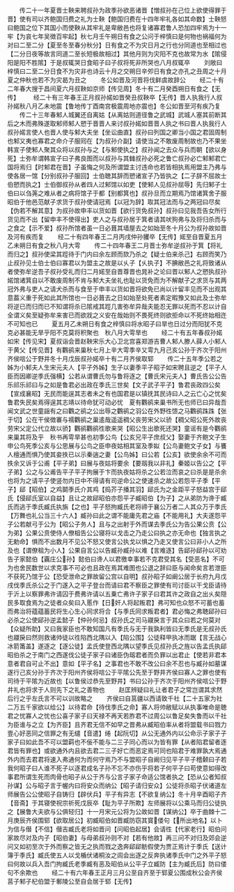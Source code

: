 <!-- { "loadSidebar": true } -->
　　传二十一年夏晋士鞅来聘叔孙为政季孙欲恶诸晋【憎叔孙在己位上欲使得罪于晋】使有司以齐鲍国归费之礼为士鞅【鲍国归费在十四年牢礼各如其命数】士鞅怒曰鲍国之位下其国小而使鞅从其牢礼是卑敝邑也将复诸寡君鲁人恐加四牢焉为十一牢【为哀七年吴徴百牢起】秋七月壬午朔日有食之公问于梓慎曰是何物也祸福何为对曰二至二分【夏至冬至春分秋分】日有食之不为灾日月之行也分同道也至相过也【二分日夜等故言同道二至长短极故相过】其他月则为灾阳不克也故常为水【隂侵阳是阳不胜隂】于是叔辄哭日食昭子曰子叔将死非所哭也八月叔辄卒
　　刘敞曰梓慎曰二至二分日食不为灾非也诗云十月之交朔日辛夘日有食之亦孔之丑周之十月夏之仲秋也若不为灾曷为丑之
　　冬公如晋及河晋将伐鲜虞故辞公
　　经二十有二年春大搜于昌间夏六月叔鞅如京师【传见周】冬十有二月癸酉朔日有食之【无传】
　　经二十有三年春王正月叔孙婼如晋癸丑叔鞅卒【无传】晋人执我行人叔孙婼秋八月乙未地震【鲁地传丁酉南宫极震周地亦震也】冬公如晋至河有疾乃复
　　传二十三年春邾人城翼还自离姑【从离姑则道径鲁之武城】武城人塞其前断其后之木而弗殊遂取邾师邾人愬于晋晋人来讨叔孙婼如晋晋人执之书曰晋人执我行人叔孙婼言使人也晋人使与邾大夫坐【坐讼曲直】叔孙曰列国之卿当小国之君固周制也邾又夷也寡君之命介子服囘在【为叔孙介副】请使当之不敢废周制故也乃不果坐韩宣子使邾人聚其众将以叔孙与之【与邾使执之】叔孙闻之去众与兵而朝【欲以身死】士弥牟谓韩宣子曰子弗良图而以叔孙与其雠叔孙必死之鲁亡叔孙必亡邾邾君亡国将焉归【时邾君在晋】子虽悔之何及所谓盟主讨违命也若皆相执焉用盟主乃弗与使各居一馆【分别叔孙子服回】士伯聴其辞而愬诸宣子乃皆执之【二子辞不屈故士伯愬而执之】士伯御叔孙从者四人过邾馆以如吏【使邾人见叔孙屈辱】先归邾子士伯曰以刍荛之难从者之病将馆子于都【别都箕也】叔孙旦而立期焉乃馆诸箕舍子服昭伯于他邑范献子求货于叔孙使请冠焉【以冠为辞】取其冠法而与之两冠曰尽矣【伪若不解其意】为叔孙故申丰以货如晋【欲行货免叔孙】叔孙曰见我吾告女所行货见而不出【留申丰不使得出】吏人之与叔孙居于箕者请其吠狗弗与及将归杀而与之食之【示不爱】叔孙所馆者虽一日必葺其墙屋去之如始至冬十月公为叔孙故如晋及河有疾而复
　　经二十有四年春王二月丙戌仲孙貜卒【无传】婼至自晋夏五月乙未朔日有食之秋八月大雩
　　传二十四年春王二月晋士弥牟逆叔孙于箕【将礼而归之】叔孙使梁其踁待于门内曰余左顾而欬乃杀之【疑士伯来杀己】右顾而笑乃止叔孙见士伯士伯曰寡君以为盟主之故是以乆子【乆执子】不腆敝邑之礼将致诸从者使弥牟逆吾子叔孙受礼而归二月婼至自晋尊晋也晁补之论曰晋以邾人之愬执叔孙婼馆诸箕自以不敢废周制不肯与邾大夫坐礼也耻以货免而为不解献子之求货与其两冠外弗与吏人之请犬杀而与食至于申丰以货如晋将欲免已尚以计留丰见而不出观其意葢义重于死如此其所馆也一日必葺去之日如始至处死者素定暇豫又如此及士弥牟将逆已而归而已不知谓将杀已隂戒其踁几害弥牟异哉夫能忍无罪以死而不忍以计自全谓义矣至疑弥牟来害已而欲戕之义安在哉始则不畏死终则欲拒命以不死终始相迕不可知也已
　　夏五月乙未朔日有食之梓慎曰将水昭子曰旱也日过分而阳犹不克克必甚能无旱乎阳不克莫将积聚也　秋八月大雩旱也
　　经二十有五年春叔孙婼如宋【传见宋】夏叔诣会晋赵鞅宋乐大心卫北宫喜郑游吉曹人邾人滕人薛人小邾人于黄父【传见晋】有鸜鹆来巢秋七月上辛大雩季辛又雩九月己亥公孙于齐次于阳州齐侯唁公于野井冬十月戊辰叔孙婼卒十有二月齐侯取郓
　　传二十五年季公若之姊为小邾夫人生宋元夫人【平子外姊】生子以妻季平子昭子如宋聘且逆之【平子人臣而因卿逆季氏强横】公若从谓曹氏勿与鲁将逐之【曹氏宋元夫人】曹氏告公公告乐祁乐祁曰与之如是鲁君必出政在季氏三世矣【文子武子平子】鲁君丧政四公矣【宣成襄昭】无民而能逞其志者未之有也国君是以镇抚其民诗曰人之云亡心之忧矣鲁君失民矣焉得逞其志靖以待命犹可动必忧　夏有鸜鹆来巢书所无也师已曰异哉吾闻文武之世童謡有之曰鸜之鹆之公出辱之鸜鹆之羽公在外野徃馈之马鸜鹆跦跦【张于切】公在干侯徴褰与襦鸜鹆之巢逺哉遥遥稠父丧劳宋父以骄【稠父昭公死外故丧劳宋父定公代立故以骄】鸜鹆鸜鹆徃歌来哭【昭公生出歌死还哭】童谣有是今鸜鹆来巢其将及乎　秋书再雩旱甚也初季公鸟【公亥兄平子庶叔父】娶妻于齐鲍文子生申公鸟死季公亥与公思展与公鸟之臣申夜姑相其室及季姒【公鸟妻鲍文子女】与饔人檀通而惧乃使其妾抶已以示秦遄之妻【公鸟姊】曰公若【公亥】欲使余余不可而抶余又诉于公甫【平子弟】曰展与夜姑将要余【要刼我以非礼】秦姬以告公之【平子弟】公之与公甫告平子平子拘展于卞而执夜姑将杀之公若泣而哀之曰杀是是杀余也将为之请平子使竖勿内日中不得请有司逆命公之使速杀之故公若怨平子季【平子】郈【昭伯】之鸡鬬季氏介其鸡【捣芥子播其羽】郈氏为之金距平子怒益宫于郈氏【侵郈氏室以自益】且让之故郈昭伯亦怨平子臧昭伯【为子】之从弟防为谗于臧氏而逃于季氏臧氏执旃【之也】平子怒拘臧氏老将禘于襄公万者二人其众万于季氏【万舞也礼公当三十六人】臧孙曰此之谓不能庸先君之庙【不能用礼】大夫遂怨平子公若献弓于公为【昭公子务人】且与之出射于外而谋去季氏公为告公果公贲【公为弟】公果公贲使侍人僚柤告公公寝将以戈击之乃走公曰执之亦无命也【独言执之无勅命】惧而不出数月不见公不怒又使言公执戈以惧之乃走又使言公曰非小人之所及也【谓僚柤为小人】公果自言公以告臧孙臧孙以难【言难逐】告郈孙郈孙以可劝告子家懿伯【覊庄公孙】懿伯曰谗人以君徼幸事若不克君受其名【受恶名】不可为也舍民数世以求克事不可必也且政在焉其难图也公退之辞曰臣与闻命矣言若泄臣不获死乃馆于公【恐受泄命之罪故留公宫以自明】叔孙昭子如阚公居于长府九月戊戌伐季氏杀公之于门遂入之平子登台而请曰君不察臣之罪使有司讨臣以干戈臣请待于沂上以察罪弗许请囚于费弗许请以五乗亡弗许子家子曰君其许之政自之出乆矣隠民多取食焉为之徒者众矣曰入慝作【日奸人将起叛君】弗可知也众怒不可蓄也蓄而弗治将蕴蕴蓄民将生心生心同求将合【与季氏同求叛君者】君必悔之弗聴郈孙曰必杀之公使郈孙逆孟懿子【仲孙何忌】叔孙氏之司马鬷戾言于其众曰若之何莫对【众疑所助】又曰我家臣也不敢知国凡有季氏与无于我孰利皆曰无季氏是无叔孙氏也鬷戾曰然则救诸帅徒以徃陷西北隅以入【陷公围】公徒释甲执冰而踞【言无战心冰箭筩盖】遂逐之【逐公徒】孟氏使登西北隅以望季氏见叔孙氏之旌以告孟氏执郈昭伯杀之于南门之西遂伐公徒子家子曰诸臣伪刼君者而负罪以出君止【使若非君本意者君自可止不出】意如【平子名】之事君也不敢不改公曰余不忍也与臧孙如墓谋遂行己亥分孙于齐次于阳州齐侯将唁公于平隂公先至于野井齐侯曰寡人之罪也使有司待于平隂为近故也【以鲁侯过恭先至野井】书曰公孙于齐次于阳州齐侯唁公于野井礼也将求于人则先下之礼之善物也
　　赵匡辨疑曰礼让者君子之常岂谓其求然后行之乎左氏言不可以训故略之
　　齐侯曰自莒疆以西请致千社【二十五家为社二万五千家欲以给公】以待君命【待伐季氏之命】寡人将帅敝赋以从执事唯命是聴君之忧寡人之忧也公喜子家子曰天禄不再天若胙君不过周公以鲁足矣失鲁而以千社为臣谁与之立【为齐臣】且齐君无信不如早之晋弗从臧昭伯率从者将盟载书曰戮力壹心好恶同之信罪之有无缱【音遣】绻【起阮切】从公无通外内以公命示子家子子家子曰如此吾不可以盟羁也不佞不能与二三子同心而以为皆有罪【从者陷君留者逐君皆有罪也】或欲通外内且欲去君二三子好亡而恶定焉可同也陷君于难罪孰大焉通外内而去君君将速入弗通何为而何守焉乃不与盟昭子自阚归见平子平子稽颡曰子若我何昭子曰人谁不死子以逐君成名子孙不忘不亦伤乎将若子何平子曰苟使意如得改事君所谓生死而肉骨也昭子从公于齐与公言子家子命适公馆者执之【恐从公者知叔孙谋】公与昭子言于幄内曰将安众而纳公【昭子请归安众】公徒将杀昭子伏诸道左师展告公公使昭子自铸归【辟伏兵】平子有异志【不欲复纳公】冬十月辛酉昭子齐【音斋】于其寝使祝宗祈死戊辰卒【耻为平子所欺】左师展将以公乘马而归公徒执之【展鲁大夫欲与公俱轻归】十一月宋元公将为公故如晋【谋纳公】卒于曲棘十二月庚辰齐侯围郓【欲取居公】初臧昭伯如晋臧防窃其寳偻句【所出地名】以卜为信与僣【不信】僣吉臧氏老将如晋问【问昭伯起居】会请徃【代家老行】昭伯问家故尽对及内子【昭伯妻】与母弟叔孙则不对【若有他故】再三问不对归及郊会逆问又如初至次于外而察之皆无之执而戮之逸奔郈郈鲂假使为贾正焉计于季氏【送计簿于季氏】臧氏使五人以戈楯伏诸桐汝之闾会出逐之反奔执诸季氏中门之外平子怒曰何故以兵入吾门拘臧氏老季臧有恶及昭伯从公平子立臧防【主为臧氏后】防曰偻句不余欺也
　　经二十有六年春王正月三月公至自齐至于郓夏公围成秋公会齐侯莒子邾子杞伯盟于鄟陵公至自会居于郓【无传】
